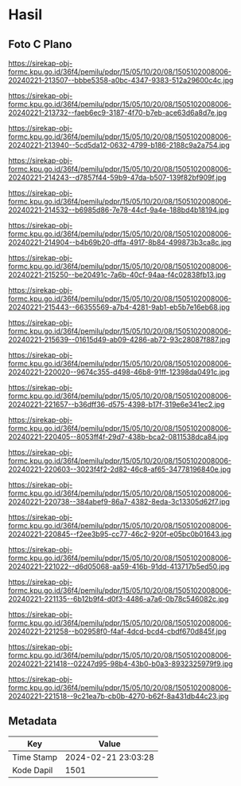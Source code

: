 # Hasil

## Foto C Plano

https://sirekap-obj-formc.kpu.go.id/36f4/pemilu/pdpr/15/05/10/20/08/1505102008006-20240221-213507--bbbe5358-a0bc-4347-9383-512a29600c4c.jpg

https://sirekap-obj-formc.kpu.go.id/36f4/pemilu/pdpr/15/05/10/20/08/1505102008006-20240221-213732--faeb6ec9-3187-4f70-b7eb-ace63d6a8d7e.jpg

https://sirekap-obj-formc.kpu.go.id/36f4/pemilu/pdpr/15/05/10/20/08/1505102008006-20240221-213940--5cd5da12-0632-4799-b186-2188c9a2a754.jpg

https://sirekap-obj-formc.kpu.go.id/36f4/pemilu/pdpr/15/05/10/20/08/1505102008006-20240221-214243--d7857f44-59b9-47da-b507-139f82bf909f.jpg

https://sirekap-obj-formc.kpu.go.id/36f4/pemilu/pdpr/15/05/10/20/08/1505102008006-20240221-214532--b6985d86-7e78-44cf-9a4e-188bd4b18194.jpg

https://sirekap-obj-formc.kpu.go.id/36f4/pemilu/pdpr/15/05/10/20/08/1505102008006-20240221-214904--b4b69b20-dffa-4917-8b84-499873b3ca8c.jpg

https://sirekap-obj-formc.kpu.go.id/36f4/pemilu/pdpr/15/05/10/20/08/1505102008006-20240221-215250--be20491c-7a6b-40cf-94aa-f4c02838fb13.jpg

https://sirekap-obj-formc.kpu.go.id/36f4/pemilu/pdpr/15/05/10/20/08/1505102008006-20240221-215443--66355569-a7b4-4281-9ab1-eb5b7e16eb68.jpg

https://sirekap-obj-formc.kpu.go.id/36f4/pemilu/pdpr/15/05/10/20/08/1505102008006-20240221-215639--01615d49-ab09-4286-ab72-93c28087f887.jpg

https://sirekap-obj-formc.kpu.go.id/36f4/pemilu/pdpr/15/05/10/20/08/1505102008006-20240221-220020--9674c355-d498-46b8-91ff-12398da0491c.jpg

https://sirekap-obj-formc.kpu.go.id/36f4/pemilu/pdpr/15/05/10/20/08/1505102008006-20240221-221657--b36dff36-d575-4398-b17f-319e6e341ec2.jpg

https://sirekap-obj-formc.kpu.go.id/36f4/pemilu/pdpr/15/05/10/20/08/1505102008006-20240221-220405--8053ff4f-29d7-438b-bca2-0811538dca84.jpg

https://sirekap-obj-formc.kpu.go.id/36f4/pemilu/pdpr/15/05/10/20/08/1505102008006-20240221-220603--3023f4f2-2d82-46c8-af65-34778196840e.jpg

https://sirekap-obj-formc.kpu.go.id/36f4/pemilu/pdpr/15/05/10/20/08/1505102008006-20240221-220738--384abef9-86a7-4382-8eda-3c13305d62f7.jpg

https://sirekap-obj-formc.kpu.go.id/36f4/pemilu/pdpr/15/05/10/20/08/1505102008006-20240221-220845--f2ee3b95-cc77-46c2-920f-e05bc0b01643.jpg

https://sirekap-obj-formc.kpu.go.id/36f4/pemilu/pdpr/15/05/10/20/08/1505102008006-20240221-221022--d6d05068-aa59-416b-91dd-413717b5ed50.jpg

https://sirekap-obj-formc.kpu.go.id/36f4/pemilu/pdpr/15/05/10/20/08/1505102008006-20240221-221135--6b12b9f4-d0f3-4486-a7a6-0b78c546082c.jpg

https://sirekap-obj-formc.kpu.go.id/36f4/pemilu/pdpr/15/05/10/20/08/1505102008006-20240221-221258--b02958f0-f4af-4dcd-bcd4-cbdf670d845f.jpg

https://sirekap-obj-formc.kpu.go.id/36f4/pemilu/pdpr/15/05/10/20/08/1505102008006-20240221-221418--02247d95-98b4-43b0-b0a3-8932325979f9.jpg

https://sirekap-obj-formc.kpu.go.id/36f4/pemilu/pdpr/15/05/10/20/08/1505102008006-20240221-221518--9c21ea7b-cb0b-4270-b62f-8a431db44c23.jpg


## Metadata

| Key        | Value               |
| ---------- | ------------------- |
| Time Stamp | 2024-02-21 23:03:28 |
| Kode Dapil | 1501                |



